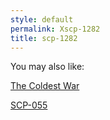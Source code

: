 ```yaml
---
style: default
permalink: Xscp-1282
title: scp-1282
---
```

You may also like:

[The Coldest War](http://scp-wiki.net/the-coldest-war-hub)

[SCP-055](http://scp-wiki.net/scp-055)
